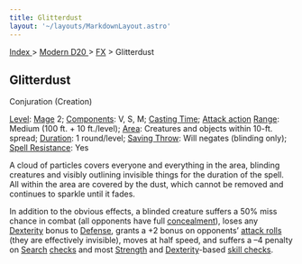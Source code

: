 ```yaml
---
title: Glitterdust
layout: '~/layouts/MarkdownLayout.astro'
---
```


[ Index ](/) > [ Modern D20 ](/modern.d20.srd) > [FX](/modern.d20.srd/fx) > Glitterdust

## Glitterdust

Conjuration (Creation)

[Level](/modern.d20.srd/fx/level):
[Mage](/modern.d20.srd/classes/advanced/mage) 2;
[Components](/modern.d20.srd/fx/components): V, S, M; [Casting Time](/modern.d20.srd/fx/casting.time); [Attack action](/modern.d20.srd/combat/attack.actions)
[Range](/modern.d20.srd/fx/range): Medium (100 ft. + 10 ft./level);
[Area](/modern.d20.srd/fx/area): Creatures and objects within 10-ft. spread;
[Duration](/modern.d20.srd/fx/duration): 1 round/level; [Saving Throw](/modern.d20.srd/basics/saving.throws): Will negates (blinding only);
[Spell Resistance](/modern.d20.srd/special.abilities/spell.resistance): Yes

A cloud of particles covers everyone and everything in the area, blinding
creatures and visibly outlining invisible things for the duration of the
spell. All within the area are covered by the dust, which cannot be removed
and continues to sparkle until it fades.

In addition to the obvious effects, a blinded creature suffers a 50% miss
chance in combat (all opponents have full
[concealment](/modern.d20.srd/combat/concealment)), loses any
[Dexterity](/modern.d20.srd/basics/ability.scores) bonus to
[Defense](/modern.d20.srd/combat/defense), grants a +2 bonus on opponents’
[attack rolls](/modern.d20.srd/combat/attack.roll) (they are effectively
invisible), moves at half speed, and suffers a –4 penalty on
[Search](/modern.d20.srd/skills/search)
[checks](/modern.d20.srd/skills/skill.basics.php#skill) and most
[Strength](/modern.d20.srd/basics/ability.scores) and
[Dexterity](/modern.d20.srd/basics/ability.scores)-based [skill checks](/modern.d20.srd/skills/skill.basics.php#skill).

